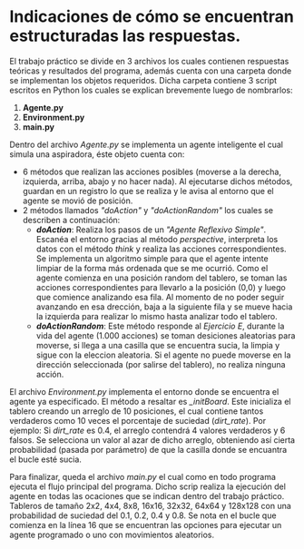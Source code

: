 # Indicaciones de cómo se encuentran estructuradas las respuestas.

El trabajo práctico se divide en 3 archivos los cuales contienen respuestas teóricas y resultados del programa, además cuenta con una carpeta donde se implementan los objetos requeridos. Dicha carpeta contiene 3 script escritos en Python los cuales se explican brevemente luego de nombrarlos:
1) **Agente.py**
2) **Environment.py**
3) **main.py**

Dentro del archivo *Agente.py* se implementa un agente inteligente el cual simula una aspiradora, éste objeto cuenta con:
- 6 métodos que realizan las acciones posibles (moverse a la derecha, izquierda, arriba, abajo y no hacer nada). Al ejecutarse dichos métodos, guardan en un registro lo que se realiza y le avisa al entorno que el agente se movió de posición.
- 2 métodos llamados *"doAction"* y *"doActionRandom"* los cuales se describen a continuación:
    - ***doAction***: Realiza los pasos de un *"Agente Reflexivo Simple"*. Escanéa el entorno gracias al método *perspective*, interpreta los datos con el método *think* y realiza las acciones correspondientes. Se implementa un algoritmo simple para que el agente intente limpiar de la forma más ordenada que se me ocurrió. Como el agente comienza en una posición random del tablero, se toman las acciones correspondientes para llevarlo a la posición (0,0) y luego que comience analizando esa fila. Al momento de no poder seguir avanzando en esa drección, baja a la siguiente fila y se mueve hacia la izquierda para realizar lo mismo hasta analizar todo el tablero.
    - ***doActionRandom***: Este método responde al *Ejercicio E*, durante la vida del agente (1.000 acciones) se toman desiciones aleatorias para moverse, si llega a una casilla que se encuentra sucia, la limpia y sigue con la eleccion aleatoria. Si el agente no puede moverse en la dirección seleccionada (por salirse del tablero), no realiza ninguna acción.

El archivo *Environment.py* implementa el entorno donde se encuentra el agente ya especificado. El método a resaltar es *_initBoard*. Este inicializa el tablero creando un arreglo de 10 posiciones, el cual contiene tantos verdaderos como 10 veces el porcentaje de suciedad (*dirt_rate*). Por ejemplo: Si *dirt_rate* es 0.4, el arreglo contendrá 4 valores verdaderos y 6 falsos. Se selecciona un valor al azar de dicho arreglo, obteniendo así cierta probabilidad (pasada por parámetro) de que la casilla donde se encuantra el bucle esté sucia.

Para finalizar, queda el archivo *main.py* el cual como en todo programa ejecuta el flujo principal del programa. Dicho scrip realiza la ejecución del agente en todas las ocaciones que se indican dentro del trabajo práctico. Tableros de tamaño 2x2, 4x4, 8x8, 16x16, 32x32, 64x64 y 128x128 con una probabilidad de suciedad del 0.1, 0.2, 0.4 y 0.8. Se nota en el bucle que comienza en la línea 16 que se encuentran las opciones para ejecutar un agente programado o uno con movimientos aleatorios.